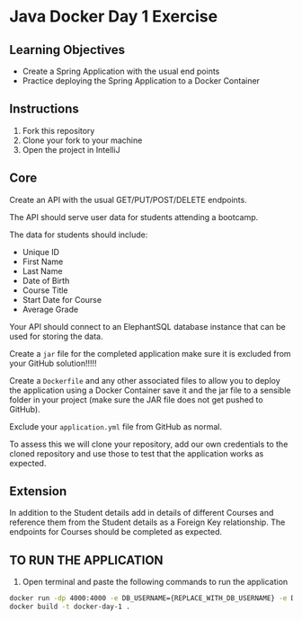 # Java Docker Day 1 Exercise

## Learning Objectives

- Create a Spring Application with the usual end points
- Practice deploying the Spring Application to a Docker Container

## Instructions

1. Fork this repository
2. Clone your fork to your machine
3. Open the project in IntelliJ

## Core

Create an API with the usual GET/PUT/POST/DELETE endpoints.

The API should serve user data for students attending a bootcamp.

The data for students should include:

* Unique ID
* First Name
* Last Name
* Date of Birth
* Course Title
* Start Date for Course
* Average Grade

Your API should connect to an ElephantSQL database instance that can be used for storing the data.

Create a `jar` file for the completed application make sure it is excluded from your GitHub solution!!!!!

Create a `Dockerfile` and any other associated files to allow you to deploy the application using a Docker Container save it and the jar file to a sensible folder in your project (make sure the JAR file does not get pushed to GitHub).

Exclude your `application.yml` file from GitHub as normal. 

To assess this we will clone your repository, add our own credentials to the cloned repository and use those to test that the application works as expected.

## Extension

In addition to the Student details add in details of different Courses and reference them from the Student details as a Foreign Key relationship. The endpoints for Courses should be completed as expected.

## TO RUN THE APPLICATION

1. Open terminal and paste the following commands to run the application
```bash
docker run -dp 4000:4000 -e DB_USERNAME={REPLACE_WITH_DB_USERNAME} -e DB_PASSWORD={REPLACE_WITH_DB_PASSWORD} -e DB_URL={REPLACE_WITH_DB_URL} docker-day-1
docker build -t docker-day-1 .
```